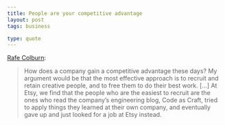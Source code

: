 ```yaml
---
title: People are your competitive advantage
layout: post
tags: business

type: quote
---
```


[Rafe Colburn](http://rc3.org/2012/05/04/people-are-your-competitive-advantage/):

> How does a company gain a competitive advantage these days? My
> argument would be that the most effective approach is to recruit
> and retain creative people, and to free them to do their best work.
> \[...\] At Etsy, we find that the people who are the easiest to
> recruit are the ones who read the company’s engineering blog, Code
> as Craft, tried to apply things they learned at their own company, and
> eventually gave up and just looked for a job at Etsy instead.
